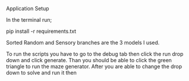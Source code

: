 Application Setup

In the terminal run;

pip install -r requirements.txt

Sorted Random and Sensory branches are the 3 models I used.

To run the scripts you have to go to the debug tab then click the run drop down and click generate. Than you should be able to click the green triangle to run the maze generator. After you are able to change the drop down to solve and run it then

